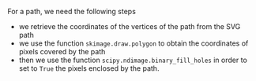 For a path, we need the following steps
- we retrieve the coordinates of the vertices of the path from the SVG path
- we use the function `skimage.draw.polygon` to obtain the coordinates of pixels covered by the path
- then we use the function `scipy.ndimage.binary_fill_holes` in order to set to `True` the pixels enclosed by the path.


